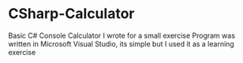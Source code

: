 # CSharp-Calculator
Basic C# Console Calculator I wrote for a small exercise
Program was written in Microsoft Visual Studio, its simple but I used it as a learning exercise
